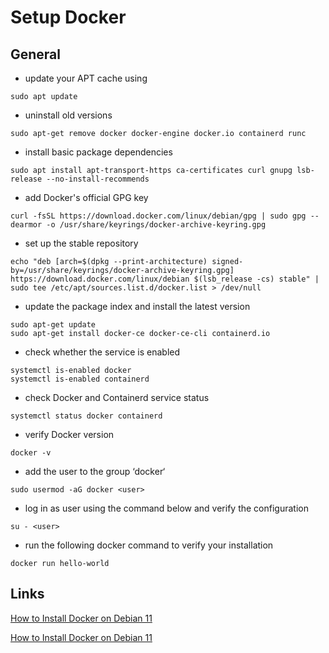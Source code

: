 # Setup Docker

## General

* update your APT cache using
```
sudo apt update
```

* uninstall old versions
```
sudo apt-get remove docker docker-engine docker.io containerd runc
```

* install basic package dependencies
```
sudo apt install apt-transport-https ca-certificates curl gnupg lsb-release --no-install-recommends
```

* add Docker's official GPG key
```
curl -fsSL https://download.docker.com/linux/debian/gpg | sudo gpg --dearmor -o /usr/share/keyrings/docker-archive-keyring.gpg
```

* set up the stable repository
```
echo "deb [arch=$(dpkg --print-architecture) signed-by=/usr/share/keyrings/docker-archive-keyring.gpg] https://download.docker.com/linux/debian $(lsb_release -cs) stable" | sudo tee /etc/apt/sources.list.d/docker.list > /dev/null
```

* update the package index and install the latest version
```
sudo apt-get update
sudo apt-get install docker-ce docker-ce-cli containerd.io
```

* check whether the service is enabled
```
systemctl is-enabled docker
systemctl is-enabled containerd
```

* check Docker and Containerd service status
```
systemctl status docker containerd
```

* verify Docker version
```
docker -v
```

* add the user <user> to the group ‘docker‘
```
sudo usermod -aG docker <user>
```

* log in as user <user> using the command below and verify the configuration
```
su - <user>
```

* run the following docker command to verify your installation
```
docker run hello-world
```

## Links

[How to Install Docker on Debian 11](https://www.techlear.com/blog/2021/10/01/how-to-install-docker-on-debian-11/)

[How to Install Docker on Debian 11](https://www.rosehosting.com/blog/how-to-install-docker-on-debian-11/)
